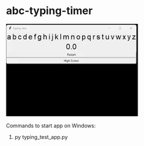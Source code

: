 # abc-typing-timer

![Demo Video](./demo/typing_demo.gif)

Commands to start app on Windows:

1. py typing_test_app.py